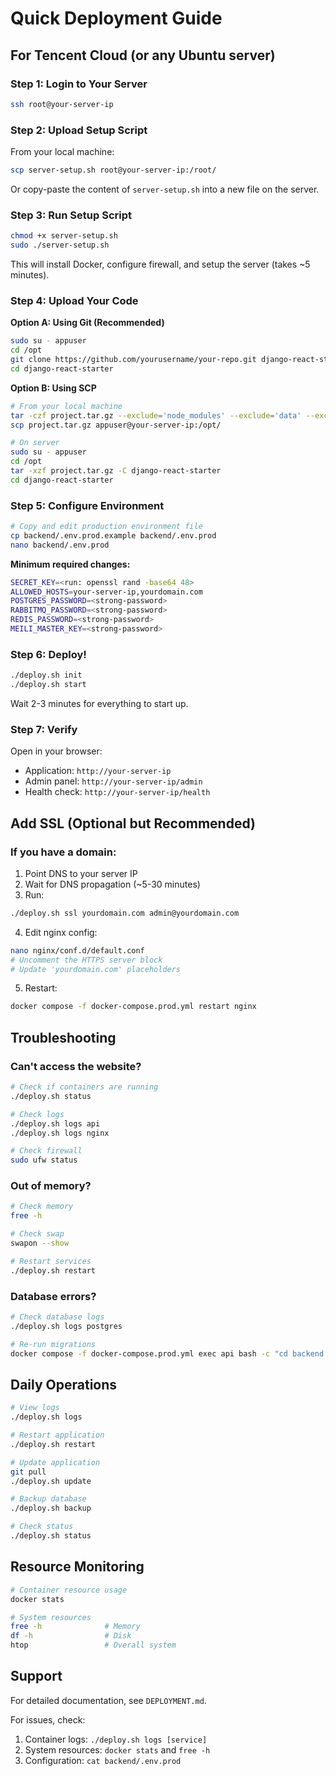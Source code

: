 # Quick Deployment Guide

## For Tencent Cloud (or any Ubuntu server)

### Step 1: Login to Your Server

```bash
ssh root@your-server-ip
```

### Step 2: Upload Setup Script

From your local machine:
```bash
scp server-setup.sh root@your-server-ip:/root/
```

Or copy-paste the content of `server-setup.sh` into a new file on the server.

### Step 3: Run Setup Script

```bash
chmod +x server-setup.sh
sudo ./server-setup.sh
```

This will install Docker, configure firewall, and setup the server (takes ~5 minutes).

### Step 4: Upload Your Code

**Option A: Using Git (Recommended)**
```bash
sudo su - appuser
cd /opt
git clone https://github.com/yourusername/your-repo.git django-react-starter
cd django-react-starter
```

**Option B: Using SCP**
```bash
# From your local machine
tar -czf project.tar.gz --exclude='node_modules' --exclude='data' --exclude='.git' .
scp project.tar.gz appuser@your-server-ip:/opt/
```

```bash
# On server
sudo su - appuser
cd /opt
tar -xzf project.tar.gz -C django-react-starter
cd django-react-starter
```

### Step 5: Configure Environment

```bash
# Copy and edit production environment file
cp backend/.env.prod.example backend/.env.prod
nano backend/.env.prod
```

**Minimum required changes:**
```bash
SECRET_KEY=<run: openssl rand -base64 48>
ALLOWED_HOSTS=your-server-ip,yourdomain.com
POSTGRES_PASSWORD=<strong-password>
RABBITMQ_PASSWORD=<strong-password>
REDIS_PASSWORD=<strong-password>
MEILI_MASTER_KEY=<strong-password>
```

### Step 6: Deploy!

```bash
./deploy.sh init
./deploy.sh start
```

Wait 2-3 minutes for everything to start up.

### Step 7: Verify

Open in your browser:
- Application: `http://your-server-ip`
- Admin panel: `http://your-server-ip/admin`
- Health check: `http://your-server-ip/health`

## Add SSL (Optional but Recommended)

### If you have a domain:

1. Point DNS to your server IP
2. Wait for DNS propagation (~5-30 minutes)
3. Run:

```bash
./deploy.sh ssl yourdomain.com admin@yourdomain.com
```

4. Edit nginx config:
```bash
nano nginx/conf.d/default.conf
# Uncomment the HTTPS server block
# Update 'yourdomain.com' placeholders
```

5. Restart:
```bash
docker compose -f docker-compose.prod.yml restart nginx
```

## Troubleshooting

### Can't access the website?
```bash
# Check if containers are running
./deploy.sh status

# Check logs
./deploy.sh logs api
./deploy.sh logs nginx

# Check firewall
sudo ufw status
```

### Out of memory?
```bash
# Check memory
free -h

# Check swap
swapon --show

# Restart services
./deploy.sh restart
```

### Database errors?
```bash
# Check database logs
./deploy.sh logs postgres

# Re-run migrations
docker compose -f docker-compose.prod.yml exec api bash -c "cd backend && python manage.py migrate"
```

## Daily Operations

```bash
# View logs
./deploy.sh logs

# Restart application
./deploy.sh restart

# Update application
git pull
./deploy.sh update

# Backup database
./deploy.sh backup

# Check status
./deploy.sh status
```

## Resource Monitoring

```bash
# Container resource usage
docker stats

# System resources
free -h              # Memory
df -h                # Disk
htop                 # Overall system
```

## Support

For detailed documentation, see `DEPLOYMENT.md`.

For issues, check:
1. Container logs: `./deploy.sh logs [service]`
2. System resources: `docker stats` and `free -h`
3. Configuration: `cat backend/.env.prod`
